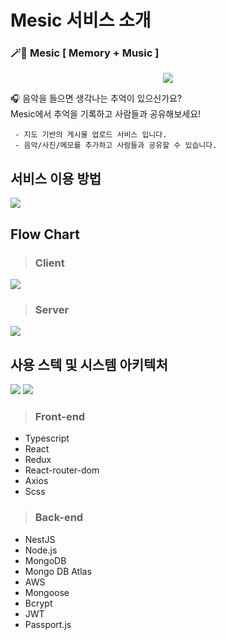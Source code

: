 # Mesic 서비스 소개



### 🪄🔮  Mesic [ Memory + Music ]  

<p align="center">
<img src="https://img1.daumcdn.net/thumb/R1280x0/?scode=mtistory2&fname=https%3A%2F%2Fblog.kakaocdn.net%2Fdn%2FYyf7g%2Fbtq6v9QQthx%2FxuK3sot4SxIt5WklNifTd0%2Fimg.png" />
</p>

🎧 음악을 들으면 생각나는 추억이 있으신가요?   
Mesic에서 추억을 기록하고 사람들과 공유해보세요!


     - 지도 기반의 게시물 업로드 서비스 입니다.  
     - 음악/사진/메모를 추가하고 사람들과 공유할 수 있습니다.
     

    
## 서비스 이용 방법

![](https://github.com/Gwan-Woo-Jeong/mesic_gifs/blob/main/mesic-steps.png?raw=true)


## Flow Chart
>### Client
![](https://github.com/Gwan-Woo-Jeong/mesic_gifs/blob/main/mesic-flowchart.jpeg?raw=true)
>### Server
![](https://img1.daumcdn.net/thumb/R1280x0/?scode=mtistory2&fname=https%3A%2F%2Fblog.kakaocdn.net%2Fdn%2FKONZF%2Fbtq6uIfn1cO%2FFvOV8Gv60GiovR0fE1FDD0%2Fimg.jpg)

## 사용 스텍 및 시스템 아키텍처

![](https://cdn.discordapp.com/attachments/836032297622175820/850248630257319936/mesic-tech-stack.jpg)
![](https://github.com/Gwan-Woo-Jeong/mesic_gifs/blob/main/Architecture.png?raw=true)

>### Front-end

- Typescript
- React 
- Redux
- React-router-dom
- Axios
- Scss


>### Back-end

- NestJS
- Node.js
- MongoDB
- Mongo DB Atlas
- AWS
- Mongoose
- Bcrypt
- JWT
- Passport.js
